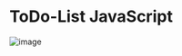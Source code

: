 # ToDo-List JavaScript

![image](https://user-images.githubusercontent.com/126266744/236539194-c0ebfa85-ce25-4866-b6d8-5c03042b71fc.png)
